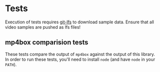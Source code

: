 # Tests

Execution of tests requires [git-lfs](https://git-lfs.github.com/) to download sample data.
Ensure that all video samples are pushed as lfs files!

## mp4box comparision tests

These tests compare the output of `mp4box` against the output of this library.
In order to run these tests, you'll need to install `node` (and have `node` in your `PATH`).